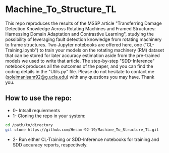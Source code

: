 # Machine_To_Structure_TL

This repo reproduces the results of the MSSP article "Transferring Damage Detection Knowledge Across Rotating Machines and Framed Structures: Harnessing Domain Adaptation and Contrastive Learning", studying the possibility of leveraging fault detection knowledge from rotating machinery to frame structures. Two Jupyter notebooks are offered here, one ("CL-Training.ipynb") to train your models on the rotating machinery (RM) dataset that can be stored for later accuracy estimation aside from the pre-trained models we used to write that article. The step-by-step "SDD-Inference" notebook produces all the outcomes of the paper, and you can find the coding details in the "Utils.py" file. Please do not hesitate to contact me (soleimanisam92@g.ucla.edu) with any questions you may have. Thank you.

## How to use the repo:
* 0- Intsall requierments
* 1- Cloning the repo in your system:
```bash 
cd /path/to/directory
git clone https://github.com/Hesam-92-19/Machine_To_Structure_TL.git
```
* 2- Run either CL-Training or SDD-Inference notebooks for training and SDD accuracy reports, respectively.




